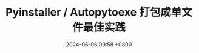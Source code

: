 ---
layout: post
title: Pyinstaller / Autopytoexe 打包成单文件最佳实践
tags: [Pyinstaller, Autopytoexe, Python, 打包]
date: 2024-06-06 09:58 +0800
---